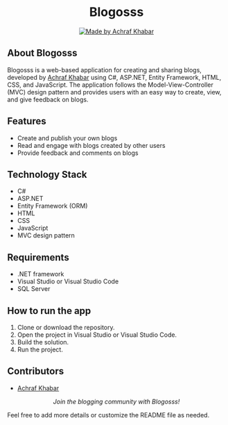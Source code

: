 <h1 align="center">Blogosss</h1>

<p align="center">
  <a href="#">
    <img src="https://img.shields.io/badge/Made%20by-Achraf%20Khabar-blue.svg" alt="Made by Achraf Khabar">
  </a>
</p>

About Blogosss
--------------

Blogosss is a web-based application for creating and sharing blogs, developed by [Achraf Khabar](https://github.com/achrafkhabar) using C#, ASP.NET, Entity Framework, HTML, CSS, and JavaScript. The application follows the Model-View-Controller (MVC) design pattern and provides users with an easy way to create, view, and give feedback on blogs.

Features
--------

-   Create and publish your own blogs
-   Read and engage with blogs created by other users
-   Provide feedback and comments on blogs

Technology Stack
----------------

-   C#
-   ASP.NET
-   Entity Framework (ORM)
-   HTML
-   CSS
-   JavaScript
-   MVC design pattern

Requirements
------------

-   .NET framework
-   Visual Studio or Visual Studio Code
-   SQL Server

How to run the app
------------------

1.  Clone or download the repository.
2.  Open the project in Visual Studio or Visual Studio Code.
3.  Build the solution.
4.  Run the project.

Contributors
------------

-   [Achraf Khabar](https://github.com/achrafkhabar)

<p align="center"> <i>Join the blogging community with Blogosss!</i> </p>

Feel free to add more details or customize the README file as needed.

